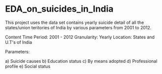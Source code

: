 # EDA_on_suicides_in_India

This project uses the data set contains yearly suicide detail of all the states/union teritories of India by various parameters from 2001 to 2012.

Content
Time Period: 2001 - 2012
Granularity: Yearly
Location: States and U.T's of India

Parameters:

a) Suicide causes
b) Education status
c) By means adopted
d) Professional profile
e) Social status

